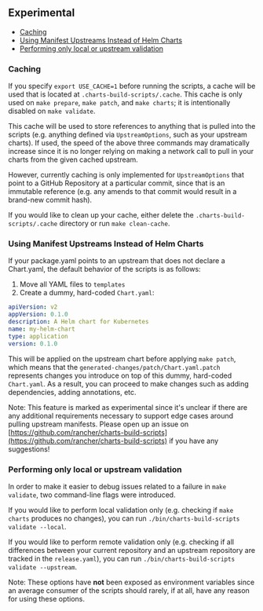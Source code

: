 ## Experimental

- [Caching](#caching)
- [Using Manifest Upstreams Instead of Helm Charts](#using-manifest-upstreams-instead-of-helm-charts)
- [Performing only local or upstream validation](#performing-only-local-or-upstream-validation)

### Caching

If you specify `export USE_CACHE=1` before running the scripts, a cache will be used that is located at `.charts-build-scripts/.cache`. This cache is only used on `make prepare`, `make patch`, and `make charts`; it is intentionally disabled on `make validate`.

This cache will be used to store references to anything that is pulled into the scripts (e.g. anything defined via `UpstreamOptions`, such as your upstream charts). If used, the speed of the above three commands may dramatically increase since it is no longer relying on making a network call to pull in your charts from the given cached upstream.

However, currently caching is only implemented for `UpstreamOptions` that point to a GitHub Repository at a particular commit, since that is an immutable reference (e.g. any amends to that commit would result in a brand-new commit hash).

If you would like to clean up your cache, either delete the `.charts-build-scripts/.cache` directory or run `make clean-cache`.

### Using Manifest Upstreams Instead of Helm Charts

If your package.yaml points to an upstream that does not declare a Chart.yaml, the default behavior of the scripts is as follows:
1) Move all YAML files to `templates`
2) Create a dummy, hard-coded `Chart.yaml`:

```yaml
apiVersion: v2
appVersion: 0.1.0
description: A Helm chart for Kubernetes
name: my-helm-chart
type: application
version: 0.1.0
```

This will be applied on the upstream chart before applying `make patch`, which means that the `generated-changes/patch/Chart.yaml.patch` represents changes you introduce on top of this dummy, hard-coded `Chart.yaml`. As a result, you can proceed to make changes such as adding dependencies, adding annotations, etc.

Note: This feature is marked as experimental since it's unclear if there are any additional requirements necessary to support edge cases around pulling upstream manifests. Please open up an issue on [https://github.com/rancher/charts-build-scripts](https://github.com/rancher/charts-build-scripts) if you have any suggestions!

### Performing only local or upstream validation

In order to make it easier to debug issues related to a failure in `make validate`, two command-line flags were introduced.

If you would like to perform local validation only (e.g. checking if `make charts` produces no changes), you can run `./bin/charts-build-scripts validate --local`.

If you would like to perform remote validation only (e.g. checking if all differences between your current repository and an upstream repository are tracked in the `release.yaml`), you can run `./bin/charts-build-scripts validate --upstream`.

Note: These options have **not** been exposed as environment variables since an average consumer of the scripts should rarely, if at all, have any reason for using these options.